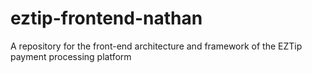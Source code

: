 # eztip-frontend-nathan
A repository for the front-end architecture and framework of the EZTip payment processing platform
